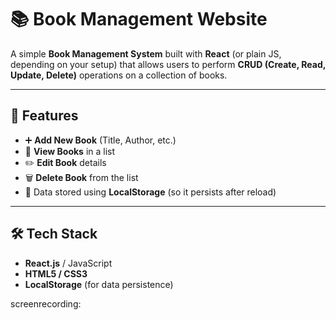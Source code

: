 # 📚 Book Management Website

A simple **Book Management System** built with **React** (or plain JS, depending on your setup) that allows users to perform **CRUD (Create, Read, Update, Delete)** operations on a collection of books.

---

## 🚀 Features
- ➕ **Add New Book** (Title, Author, etc.)
- 📖 **View Books** in a list
- ✏️ **Edit Book** details
- 🗑️ **Delete Book** from the list
- 💾 Data stored using **LocalStorage** (so it persists after reload)

---

## 🛠️ Tech Stack   
- **React.js** / JavaScript
- **HTML5 / CSS3**
- **LocalStorage** (for data persistence)
 
 screenrecording:
